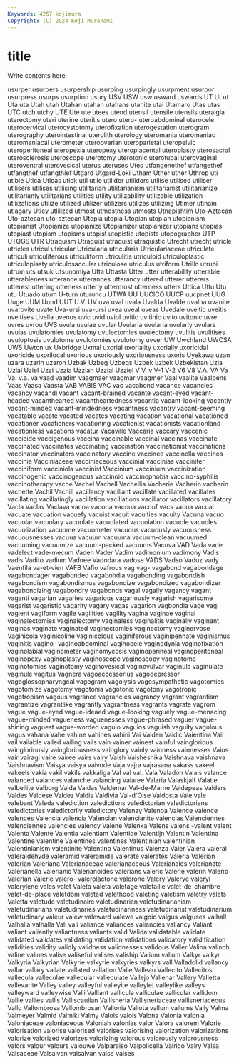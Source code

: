 ```yaml
---
Keywords: 4257 kojimura
Copyright: (C) 2024 Koji Murakami
---
```


# title

Write contents here.



usurper usurpers usurpership usurping usurpingly usurpment
usurpor usurpress usurps usurption usury USV USW usw usward uswards
UT Ut ut Uta uta Utah utah Utahan utahan utahans
utahite utai Utamaro Utas utas UTC utch utchy UTE Ute
ute utees utend utensil utensile utensils uteralgia uterectomy uteri uterine
uteritis utero utero- uteroabdominal uterocele uterocervical uterocystotomy uterofixation uterogestation uterogram
uterography uterointestinal uterolith uterology uteromania uteromaniac uteromaniacal uterometer uteroovarian uteroparietal
uteropelvic uteroperitoneal uteropexia uteropexy uteroplacental uteroplasty uterosacral uterosclerosis uteroscope uterotomy
uterotonic uterotubal uterovaginal uteroventral uterovesical uterus uteruses Utes utfangenethef utfangethef
utfangthef utfangthief Utgard Utgard-Loki Utham Uther uther Uthrop uti utible
Utica Uticas utick util utile utilidor utilidors utilise utilised utiliser
utilisers utilises utilising utilitarian utilitarianism utilitarianist utilitarianize utilitarianly utilitarians utilities
utility utilizability utilizable utilization utilizations utilize utilized utilizer utilizers utilizes
utilizing Utimer utinam utlagary Utley utlilized utmost utmostness utmosts Utnapishtim
Uto-Aztecan Uto-aztecan uto-aztecan Utopia utopia Utopian utopian utopianism utopianist Utopianize
utopianize Utopianizer utopianizer utopians utopias utopiast utopism utopisms utopist utopistic
utopists utopographer UTP UTQGS UTR Utraquism Utraquist utraquist utraquistic Utrecht
utrecht utricle utricles utricul utricular Utricularia utricularia Utriculariaceae utriculate utriculi
utriculiferous utriculiform utriculitis utriculoid utriculoplastic utriculoplasty utriculosaccular utriculose utriculus utriform
Utrillo utrubi utrum uts utsuk Utsunomiya Utta Uttasta Utter utter
utterability utterable utterableness utterance utterances utterancy uttered utterer utterers utterest
uttering utterless utterly uttermost utterness utters Uttica Uttu Utu utu
Utuado utum U-turn uturuncu UTWA UU UUCICO UUCP uucpnet UUG
Uuge UUM Uund UUT U.V. UV uva uval uvala Uvalda
Uvalde uvalha uvanite uvarovite uvate Uva-ursi uva-ursi uvea uveal uveas
Uvedale uveitic uveitis uveitises Uvella uveous uvic uvid uviol uvitic
uvitinic uvito uvitonic uvre uvres uvrou UVS uvula uvulae uvular
Uvularia uvularia uvularly uvulars uvulas uvulatomies uvulatomy uvulectomies uvulectomy uvulitis
uvulitises uvuloptosis uvulotome uvulotomies uvulotomy uvver UW Uwchland UWCSA UWS
Uwton ux Uxbridge Uxmal uxorial uxoriality uxorially uxoricidal uxoricide uxorilocal
uxorious uxoriously uxoriousness uxoris Uyekawa uzan uzara uzarin uzaron Uzbak
Uzbeg Uzbegs Uzbek uzbek Uzbekistan Uzia Uzial Uziel Uzzi Uzzia
Uzziah Uzzial Uzziel V V. v V-1 V-2 V6 V8
V.A. VA Va Va. v.a. va vaad vaadim vaagmaer vaagmar
vaagmer Vaal vaalite Vaalpens Vaas Vaasa Vaasta VAB VABIS VAC
vac vacabond vacance vacancies vacancy vacandi vacant vacant-brained vacante vacant-eyed
vacant-headed vacanthearted vacantheartedness vacantia vacant-looking vacantly vacant-minded vacant-mindedness vacantness vacantry
vacant-seeming vacatable vacate vacated vacates vacating vacation vacational vacationed vacationer
vacationers vacationing vacationist vacationists vacationland vacationless vacations vacatur Vacaville Vaccaria
vaccary vaccenic vaccicide vaccigenous vaccina vaccinable vaccinal vaccinas vaccinate vaccinated
vaccinates vaccinating vaccination vaccinationist vaccinations vaccinator vaccinators vaccinatory vaccine vaccinee
vaccinella vaccines vaccinia Vacciniaceae vacciniaceous vaccinial vaccinias vaccinifer vacciniform vacciniola
vaccinist Vaccinium vaccinium vaccinization vaccinogenic vaccinogenous vaccinoid vaccinophobia vaccino-syphilis vaccinotherapy
vache Vachel Vachell Vachellia Vacherie Vacherin vacherin vachette Vachil Vachill
vacillancy vacillant vacillate vacillated vacillates vacillating vacillatingly vacillation vacillations vacillator
vacillators vacillatory Vacla Vaclav Vaclava vacoa vacona vacoua vacouf vacs
vacua vacual vacuate vacuation vacuefy vacuist vacuit vacuities vacuity Vacuna
vacuo vacuolar vacuolary vacuolate vacuolated vacuolation vacuole vacuoles vacuolization vacuome
vacuometer vacuous vacuously vacuousness vacuousnesses vacuua vacuum vacuuma vacuum-clean vacuumed
vacuuming vacuumize vacuum-packed vacuums Vacuva VAD Vada vade vadelect vade-mecum
Vaden Vader Vadim vadimonium vadimony Vadis vadis Vadito vadium Vadnee
Vadodara vadose VADS Vadso Vaduz vady Vaenfila va-et-vien VAFB Vafio
vafrous vag vag- vagabond vagabondage vagabondager vagabonded vagabondia vagabonding vagabondish
vagabondism vagabondismus vagabondize vagabondized vagabondizer vagabondizing vagabondry vagabonds vagal vagally
vagancy vagant vaganti vagarian vagaries vagarious vagariously vagarish vagarisome vagarist
vagaristic vagarity vagary vagas vagation vagbondia vage vagi vagient vagiform
vagile vagilities vagility vagina vaginae vaginal vaginalectomies vaginalectomy vaginaless vaginalitis
vaginally vaginant vaginas vaginate vaginated vaginectomies vaginectomy vaginervose Vaginicola vaginicoline
vaginicolous vaginiferous vaginipennate vaginismus vaginitis vagino- vaginoabdominal vaginocele vaginodynia vaginofixation
vaginolabial vaginometer vaginomycosis vaginoperineal vaginoperitoneal vaginopexy vaginoplasty vaginoscope vaginoscopy vaginotome
vaginotomies vaginotomy vaginovesical vaginovulvar vaginula vaginulate vaginule vagitus Vagnera vagoaccessorius
vagodepressor vagoglossopharyngeal vagogram vagolysis vagosympathetic vagotomies vagotomize vagotomy vagotonia vagotonic
vagotony vagotropic vagotropism vagous vagrance vagrancies vagrancy vagrant vagrantism vagrantize
vagrantlike vagrantly vagrantness vagrants vagrate vagrom vague vague-eyed vague-ideaed vague-looking
vaguely vague-menacing vague-minded vagueness vaguenesses vague-phrased vaguer vague-shining vaguest vague-worded
vaguio vaguios vaguish vaguity vagulous vagus vahana Vahe vahine vahines
vahini Vai Vaiden Vaidic Vaientina Vail vail vailable vailed vailing
vails vain vainer vainest vainful vainglorious vaingloriously vaingloriousness vainglory vainly
vainness vainnesses Vaios vair vairagi vaire vairee vairs vairy Vaish
Vaisheshika Vaishnava vaishnava Vaishnavism Vaisya vaisya vaivode Vaja vajra vajrasana
vakass vakeel vakeels vakia vakil vakils vakkaliga Val val val.
Vala Valadon Valais valance valanced valances valanche valancing Valaree Valaria
Valaskjalf Valatie valbellite Valborg Valda Valdas Valdemar Val-de-Marne Valdepeas Valders
Valdes Valdese Valdez Valdis Valdivia Val-d'Oise Valdosta Vale vale valebant
Valeda valediction valedictions valedictorian valedictorians valedictories valedictorily valedictory Valenay Valenba
Valence valence valences Valencia valencia Valencian valencianite valencias Valenciennes valenciennes
valencies valency Valene Valenka Valens valens -valent valent Valenta Valente
Valentia valentiam Valentide Valentijn Valentin Valentina Valentine valentine Valentines valentines
Valentinian valentinian Valentinianism valentinite Valentino Valentinus Valenza Valer Valera valeral
valeraldehyde valeramid valeramide valerate valerates Valeria Valerian valerian Valeriana Valerianaceae
valerianaceous Valerianales valerianate Valerianella valerianic Valerianoides valerians valeric Valerie valerin
Valerio Valerlan Valerle valero- valerolactone valerone Valery Valerye valeryl valerylene
vales valet Valeta valeta valetage valetaille valet-de-chambre valet-de-place valetdom valeted
valethood valeting valetism valetry valets Valetta valetude valetudinaire valetudinarian valetudinarianism
valetudinarians valetudinaries valetudinariness valetudinarist valetudinarium valetudinary valeur valew valeward valewe
valgoid valgus valguses valhall Valhalla valhalla Vali vali valiance valiances
valiancies valiancy Valiant valiant valiantly valiantness valiants valid Valida validatable
validate validated validates validating validation validations validatory validification validities validity
validly validness validnesses validous Valier Valina valinch valine valines valise
valiseful valises valiship Valium valium Valkyr valkyr Valkyria Valkyrian Valkyrie
valkyrie valkyries valkyrs vall Valladolid vallancy vallar vallary vallate vallated
vallation Valle Valleau Vallecito Vallecitos vallecula valleculae vallecular valleculate Vallejo
Vallenar Vallery Valletta vallevarite Valley valley valleyful valleyite valleylet valleylike
valleys valleyward valleywise Valli Valliant vallicula valliculae vallicular vallidom Vallie
vallies vallis Valliscaulian Vallisneria Vallisneriaceae vallisneriaceous Vallo Vallombrosa Vallombrosan Vallonia
Vallota vallum vallums Vally Valma Valmeyer Valmid Valmiki Valmy Valois
valois Valona Valonia valonia Valoniaceae valoniaceous Valoniah valonias valor Valora
valorem Valorie valorisation valorise valorised valorises valorising valorization valorizations valorize
valorized valorizes valorizing valorous valorously valorousness valors valour valours valouwe
Valparaiso Valpolicella Valrico Valry Valsa Valsaceae Valsalvan valsalvan valse valses
